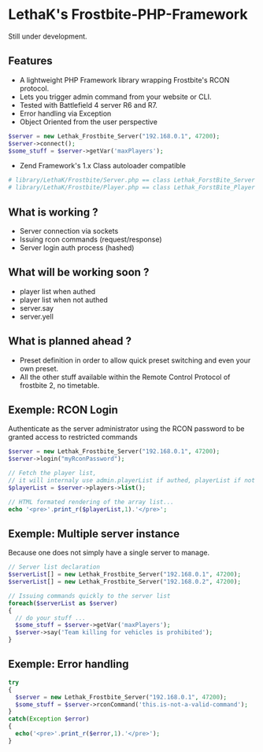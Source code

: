 LethaK's Frostbite-PHP-Framework
=======================

Still under development.


Features
--------

* A lightweight PHP Framework library wrapping Frostbite's RCON protocol.
* Lets you trigger admin command from your website or CLI.
* Tested with Battlefield 4 server R6 and R7.
* Error handling via Exception
* Object Oriented from the user perspective

```php
$server = new Lethak_Frostbite_Server("192.168.0.1", 47200);
$server->connect();
$some_stuff = $server->getVar('maxPlayers');
```


* Zend Framework's 1.x Class autoloader compatible

```php
# library/LethaK/Frostbite/Server.php == class Lethak_ForstBite_Server
# library/LethaK/Frostbite/Player.php == class Lethak_ForstBite_Player
```



What is working ?
-----------------
- Server connection via sockets
- Issuing rcon commands (request/response)
- Server login auth process (hashed)

What will be working soon ?
---------------------------
- player list when authed
- player list when not authed
- server.say
- server.yell


What is planned ahead ?
-----------------------
- Preset definition in order to allow quick preset switching and even your own preset.
- All the other stuff available within the Remote Control Protocol of frostbite 2, no timetable.


Exemple: RCON Login
-------------------

Authenticate as the server administrator using the RCON password to be granted access to restricted commands

```php
$server = new Lethak_Frostbite_Server("192.168.0.1", 47200);
$server->login("myRconPassword");

// Fetch the player list,
// it will internaly use admin.playerList if authed, playerList if not authed...
$playerList = $server->players->list();

// HTML formated rendering of the array list...
echo '<pre>'.print_r($playerList,1).'</pre>'; 

```


Exemple: Multiple server instance
---------------------------------

Because one does not simply have a single server to manage.


```php
// Server list declaration
$serverList[] = new Lethak_Frostbite_Server("192.168.0.1", 47200);
$serverList[] = new Lethak_Frostbite_Server("192.168.0.2", 47200);

// Issuing commands quickly to the server list
foreach($serverList as $server)
{
  // do your stuff ...
  $some_stuff = $server->getVar('maxPlayers');
  $server->say('Team killing for vehicles is prohibited');
}
```

Exemple: Error handling
---------------------------------

```php
try
{
  $server = new Lethak_Frostbite_Server("192.168.0.1", 47200);
  $some_stuff = $server->rconCommand('this.is-not-a-valid-command');
}
catch(Exception $error)
{
  echo('<pre>'.print_r($error,1).'</pre>');
}

```
